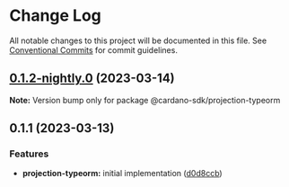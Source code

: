 # Change Log

All notable changes to this project will be documented in this file.
See [Conventional Commits](https://conventionalcommits.org) for commit guidelines.

## [0.1.2-nightly.0](https://github.com/input-output-hk/cardano-js-sdk/compare/@cardano-sdk/projection-typeorm@0.1.1...@cardano-sdk/projection-typeorm@0.1.2-nightly.0) (2023-03-14)

**Note:** Version bump only for package @cardano-sdk/projection-typeorm

## 0.1.1 (2023-03-13)

### Features

- **projection-typeorm:** initial implementation ([d0d8ccb](https://github.com/input-output-hk/cardano-js-sdk/commit/d0d8ccbfac6e5732497cd1719c005a4cc241f30c))
